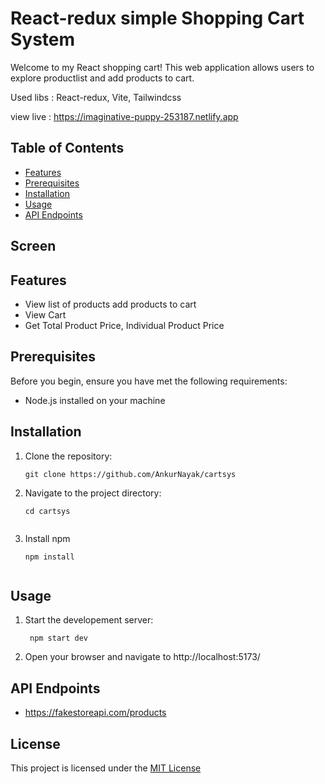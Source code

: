 # React-redux simple Shopping Cart System

Welcome to my React shopping cart! This web application allows users to explore productlist and add products to cart.

Used libs : React-redux, Vite, Tailwindcss

view live : https://imaginative-puppy-253187.netlify.app

## Table of Contents

- [Features](#features)
- [Prerequisites](#prerequisites)
- [Installation](#installation)
- [Usage](#usage)
- [API Endpoints](#api-endpoints)

## Screen 


## Features

- View list of products add products to cart
- View Cart
- Get Total Product Price, Individual Product Price

## Prerequisites

Before you begin, ensure you have met the following requirements:

- Node.js installed on your machine


## Installation

1. Clone the repository:

   ```
   git clone https://github.com/AnkurNayak/cartsys

2. Navigate to the project directory:
    ```
    cd cartsys
    

3. Install npm
    ```base
    npm install


## Usage
1. Start the developement server:
    ```base
     npm start dev

2. Open your browser and navigate to http://localhost:5173/

## API Endpoints
- https://fakestoreapi.com/products


## License
This project is licensed under the [MIT License](https://opensource.org/license/mit/)


    
    




   

